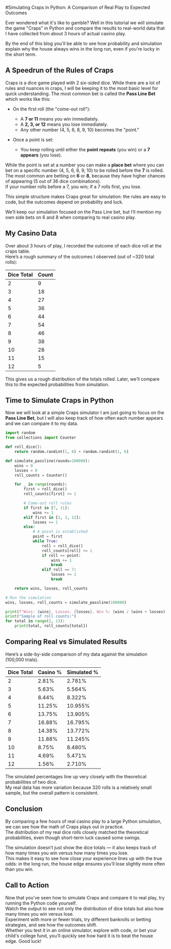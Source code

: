 #Simulating Craps in Python: A Comparison of Real Play to Expected Outcomes

Ever wondered what it's like to gamble? Well in this tutorial we will simulate the game "Craps" in Python and compare the results to real-world data that I have collected from about 3 hours of actual casino play. 

By the end of this blog you'll be able to see how probability and simulation explain why the house always wins in the long run, even if you're lucky in the short term. 


## A Speedrun of the Rules of Craps

Craps is a dice game played with 2 six-sided dice. While there are a lot of rules and nuances in craps, I will be keeping it to the most basic level for quick understanding. The most common bet is called the **Pass Line Bet** which works like this:

- On the first roll (the "come-out roll"):
  - A **7 or 11** means you win immediately.
  - A **2, 3, or 12** means you lose immediately.
  - Any other number (4, 5, 6, 8, 9, 10) becomes the "point."

- Once a point is set:
  - You keep rolling until either the **point repeats** (you win) or a **7 appears** (you lose).

While the point is set at a number you can make a **place bet** where you can bet on a specific number (4, 5, 6, 8, 9, 10) to be rolled before the **7** is rolled. 
The most common are betting on **6** or **8**, because they have higher chances of appearing (5 out of 36 dice combinations).  
If your number rolls before a 7, you win; if a 7 rolls first, you lose.  

This simple structure makes Craps great for simulation: the rules are easy to code, but the outcomes depend on probability and luck.

We’ll keep our simulation focused on the Pass Line bet, but I’ll mention my own side bets on 6 and 8 when comparing to real casino play.


## My Casino Data

Over about 3 hours of play, I recorded the outcome of each dice roll at the craps table.  
Here’s a rough summary of the outcomes I observed (out of ~320 total rolls):

| Dice Total | Count |
|------------|-------|
| 2          | 9     |
| 3          | 18    |
| 4          | 27    |
| 5          | 36    |
| 6          | 44    |
| 7          | 54    |
| 8          | 46    |
| 9          | 38    |
| 10         | 28    |
| 11         | 15    |
| 12         | 5     |

This gives us a rough distribution of the totals rolled. Later, we’ll compare this to the expected probabilities from simulation.


## Time to Simulate Craps in Python

Now we will look at a simple Craps simulator
I am just going to focus on the **Pass Line Bet**, but I will also keep track of how often each number appears and we can compare it to my data. 


```python
import random
from collections import Counter

def roll_dice():
    return random.randint(1, 6) + random.randint(1, 6)

def simulate_passline(rounds=100000):
    wins = 0
    losses = 0
    roll_counts = Counter()

    for _ in range(rounds):
        first = roll_dice()
        roll_counts[first] += 1

        # Come-out roll rules
        if first in [7, 11]:
            wins += 1
        elif first in [2, 3, 12]:
            losses += 1
        else:
            # A point is established
            point = first
            while True:
                roll = roll_dice()
                roll_counts[roll] += 1
                if roll == point:
                    wins += 1
                    break
                elif roll == 7:
                    losses += 1
                    break

    return wins, losses, roll_counts

# Run the simulation
wins, losses, roll_counts = simulate_passline(100000)

print(f"Wins: {wins}, Losses: {losses}, Win %: {wins / (wins + losses):.3f}")
print("Sample of roll counts:")
for total in range(2, 13):
    print(total, roll_counts[total])
```

## Comparing Real vs Simulated Results

Here’s a side-by-side comparison of my data against the simulation (100,000 trials).
 

| Dice Total | Casino % | Simulated % |
|------------|----------|-------------|
| 2          | 2.81%    | 2.781% |
| 3          | 5.63%    | 5.564% |
| 4          | 8.44%    | 8.322% |
| 5          | 11.25%   | 10.955% |
| 6          | 13.75%   | 13.905% |
| 7          | 16.88%   | 16.795% |
| 8          | 14.38%   | 13.772% |
| 9          | 11.88%   | 11.245% |
| 10         | 8.75%    | 8.480% |
| 11         | 4.69%    | 5.471% |
| 12         | 1.56%    | 2.710% |

The simulated percentages line up very closely with the theoretical probabilities of two dice.  
My real data has more variation because 320 rolls is a relatively small sample, but the overall pattern is consistent.



## Conclusion

By comparing a few hours of real casino play to a large Python simulation, we can see how the math of Craps plays out in practice.  
The distribution of my real dice rolls closely matched the theoretical probabilities, even though short-term luck caused some swings.  

The simulation doesn’t just show the dice totals — it also keeps track of how many times you win versus how many times you lose.  
This makes it easy to see how close your experience lines up with the true odds: in the long run, the house edge ensures you’ll lose slightly more often than you win.

## Call to Action

Now that you’ve seen how to simulate Craps and compare it to real play, try running the Python code yourself.  
Watch the output to see not only the distribution of dice totals but also how many times you win versus lose.  
Experiment with more or fewer trials, try different bankrolls or betting strategies, and see how the outcomes shift.  
Whether you test it in an online simulator, explore with code, or bet your child's college fund, you’ll quickly see how hard it is to beat the house edge. Good luck!
